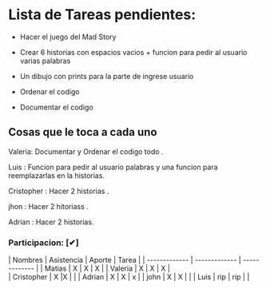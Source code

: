 # Lista de Tareas pendientes:

- Hacer el juego del Mad Story

- Crear 6 historias con espacios vacios + funcion para pedir al usuario varias palabras

- Un dibujo con prints para la parte de ingrese usuario

- Ordenar el codigo
- Documentar el codigo


## Cosas que le toca a cada uno

Valeria: Documentar y Ordenar el codigo todo .

Luis : Funcion para pedir al usuario palabras y una funcion para reemplazarlas en la historias.

Cristopher : Hacer 2 historias .

jhon : Hacer 2 hitoriass .

Adrian : Hacer 2 historias.






### Participacion: [✔]

| Nombres | Asistencia | Aporte | Tarea |
| ------------- | ------------- |  ------------- |
| Matias  | X | X | X |
| Valeria  | X | X | X |  
| Cristopher | X |X  | |
| Adrian  | X | X | x |
| john  | X  | X | |
| Luis  |  rip | rip | |
